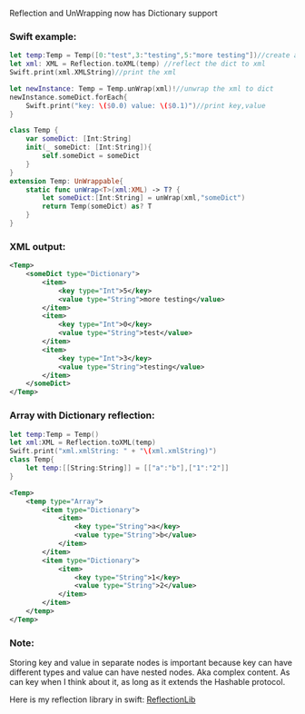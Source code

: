 Reflection and UnWrapping now has Dictionary support <!--more-->

### Swift example:

```swift
let temp:Temp = Temp([0:"test",3:"testing",5:"more testing"])//create a dict
let xml: XML = Reflection.toXML(temp) //reflect the dict to xml
Swift.print(xml.XMLString)//print the xml

let newInstance: Temp = Temp.unWrap(xml)!//unwrap the xml to dict
newInstance.someDict.forEach{
    Swift.print("key: \($0.0) value: \($0.1)")//print key,value
}

class Temp {
    var someDict: [Int:String]
    init(_ someDict: [Int:String]){
        self.someDict = someDict
    }
}
extension Temp: UnWrappable{
    static func unWrap<T>(xml:XML) -> T? {
        let someDict:[Int:String] = unWrap(xml,"someDict")
        return Temp(someDict) as? T
    }
}
```

### XML output:

```xml
<Temp>
	<someDict type="Dictionary">
		<item>
			<key type="Int">5</key>
			<value type="String">more testing</value>
		</item>
		<item>
			<key type="Int">0</key>
			<value type="String">test</value>
		</item>
		<item>
			<key type="Int">3</key>
			<value type="String">testing</value>
		</item>
	</someDict>
</Temp>
```

### Array with Dictionary reflection:

```swift
let temp:Temp = Temp()
let xml:XML = Reflection.toXML(temp)
Swift.print("xml.xmlString: " + "\(xml.xmlString)")
class Temp{
    let temp:[[String:String]] = [["a":"b"],["1":"2"]]
}
```

```xml
<Temp>
	<temp type="Array">
		<item type="Dictionary">
			<item>
				<key type="String">a</key>
				<value type="String">b</value>
			</item>
		</item>
		<item type="Dictionary">
			<item>
				<key type="String">1</key>
				<value type="String">2</value>
			</item>
		</item>
	</temp>
</Temp>

```

### Note:
Storing key and value in separate nodes is important because key can have different types and value can have nested nodes. Aka complex content. As can key when I think about it, as long as it extends the Hashable protocol.


Here is my reflection library in swift: [ReflectionLib](https://github.com/gitsync/ReflectionLib) 

